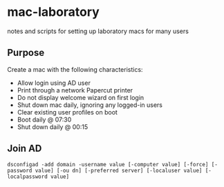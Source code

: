 # mac-laboratory
notes and scripts for setting up laboratory macs for many users

## Purpose
Create a mac with the following characteristics:
- Allow login using AD user
- Print through a network Papercut printer
- Do not display welcome wizard on first login
- Shut down mac daily, ignoring any logged-in users
- Clear existing user profiles on boot
- Boot daily @ 07:30
- Shut down daily @ 00:15

## Join AD
```dsconfigad -add domain -username value [-computer value] [-force] [-password value] [-ou dn] [-preferred server] [-localuser value] [-localpassword value]```
